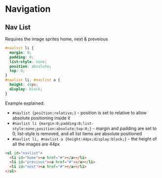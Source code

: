 # Navigation

## Nav List
Requires the image sprites home, next & preveious
```css
#navlist li {
  margin: 0;
  padding: 0;
  list-style: none;
  position: absolute;
  top: 0;
}
#navlist li, #navlist a {
  height: 44px;
  display: block;
}
```
Example explained:
- `#navlist {position:relative;}` - position is set to relative to allow absolute positioning inside it  
- `#navlist li {margin:0;padding:0;list-style:none;position:absolute;top:0;}` - margin and padding are set to 0, list-style is removed, and all list items are absolute positioned  
- `#navlist li, #navlist a {height:44px;display:block;}` - the height of all the images are 44px  

```html
<ul id="navlist">
  <li id="home"><a href="#"></a></li>
  <li id="previous"><a href="#"></a></li>
  <li id="next"><a href="#"></a></li>
</ul>
```

